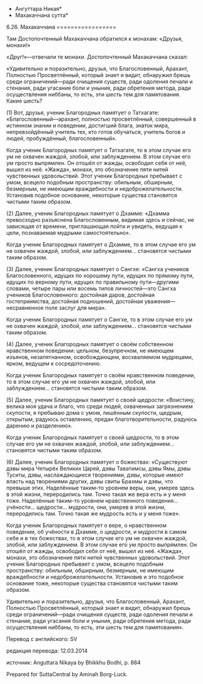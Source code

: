 * Ангуттара Никая*
* Махакаччана сутта*

6\.26\. Махакаччана
\=\=\=\=\=\=\=\=\=\=\=\=\=\=\=\=\=

Там Достопочтенный Махакаччана обратился к монахам: «Друзья, монахи\!»

«Друг\!»—отвечали те монахи\. Достопочтенный Махакаччана сказал:

«Удивительно и поразительно, друзья, что Благословенный, Арахант, Полностью Просветлённый, который знает и видит, обнаружил брешь среди ограничений—ради очищения существ, ради одоления печали и стенания, ради угасания боли и уныния, ради обретения метода, ради осуществления ниббаны, то есть, эти шесть тем для памятования\. Какие шесть?

\(1\) Вот, друзья, ученик Благородных памятует о Татхагате: «Благословенный—арахант, полностью просветлённый, совершенный в истинном знании и поведении, достигший блага, знаток мира, непревзойдённый учитель тех, кто готов обучаться, учитель богов и людей, пробуждённый, благословенный»\.

Когда ученик Благородных памятует о Татхагате, то в этом случае его ум не охвачен жаждой, злобой, или заблуждением\. В этом случае его ум просто выпрямлен\. Он отошёл от жажды, освободил себя от неё, вышел из неё\. «Жажда», монахи, это обозначение пяти нитей чувственных удовольствий\. Этот ученик Благородных пребывает с умом, всецело подобным пространству: обильным, обширным, безмерным, не имеющим враждебности и недоброжелательности\. Установив подобное основание, некоторые существа становятся чистыми таким образом\.

\(2\) Далее, ученик Благородных памятует о Дхамме: «Дхамма превосходно разъяснена Благословенным, видимая здесь и сейчас, не зависящая от времени, приглашающая пойти и увидеть, ведущая к цели, познаваемая мудрыми самостоятельно»\.

Когда ученик Благородных памятует о Дхамме, то в этом случае его ум не охвачен жаждой, злобой, или заблуждением… становятся чистыми таким образом\.

\(3\) Далее, ученик Благородных памятует о Сангхе: «Сангха учеников Благословенного, идущих по хорошему пути, идущих по прямому пути, идущих по верному пути, идущих по правильному пути—другими словами, четыре пары или восемь типов личностей—это Сангха учеников Благословенного: достойная даров, достойная гостеприимства, достойная подношений, достойная уважения—несравненное поле заслуг для мира»\.

Когда ученик Благородных памятует о Сангхе, то в этом случае его ум не охвачен жаждой, злобой, или заблуждением… становятся чистыми таким образом\.

\(4\) Далее, ученик Благородных памятует о своём собственном нравственном поведении: цельном, безупречном, не имеющем изъянов, незапятнанном, освобождающем, восхваляемом мудрецами, ярком, ведущем к сосредоточению\.

Когда ученик Благородных памятует о своём нравственном поведении, то в этом случае его ум не охвачен жаждой, злобой, или заблуждением… становятся чистыми таким образом\.

\(5\) Далее, ученик Благородных памятует о своей щедрости: «Воистину, велика моя удача и благо, что среди людей, охваченных загрязнением скупости, я пребываю дома с умом, лишённым скупости, щедрым, открытым, радуюсь оставлению, предан благотворительности, радуюсь дарению и разделению»\.

Когда ученик Благородных памятует о своей щедрости, то в этом случае его ум не охвачен жаждой, злобой, или заблуждением… становятся чистыми таким образом\.

\(6\) Далее, ученик Благородных памятует о божествах: «Существуют дэвы мира Четырёх Великих Царей, дэвы Таватимсы, дэвы Ямы, дэвы Туситы, дэвы, наслаждающиеся творениями, дэвы, которые имеют власть над творениями других, дэвы свиты Брахмы и дэвы, что превыше этих\. Наделённые таким\-то уровнем веры, они, умерев здесь в этой жизни, переродились там\. Точно такая же вера есть и у меня тоже\. Наделённые таким\-то уровнем нравственного поведения… учёности… щедрости… мудрости, они, умерев в этой жизни, переродились там\. Точно такая же мудрость есть и у меня тоже»\.

Когда ученик Благородных памятует о вере, о нравственном поведении, об учёности в Дхамме, о щедрости, и мудрости в самом себе и в тех божествах, то в этом случае его ум не охвачен жаждой, злобой, или заблуждением\. В этом случае его ум просто выпрямлен\. Он отошёл от жажды, освободил себя от неё, вышел из неё\. «Жажда», монахи, это обозначение пяти нитей чувственных удовольствий\. Этот ученик Благородных пребывает с умом, всецело подобным пространству: обильным, обширным, безмерным, не имеющим враждебности и недоброжелательности\. Установив и это подобное основание тоже, некоторые существа становятся чистыми таким образом\.

Удивительно и поразительно, друзья, что Благословенный, Арахант, Полностью Просветлённый, который знает и видит, обнаружил брешь среди ограничений—ради очищения существ, ради одоления печали и стенания, ради угасания боли и уныния, ради обретения метода, ради осуществления ниббаны, то есть, эти шесть тем для памятования»\.

Перевод с английского: SV

редакция перевода: 12\.03\.2014

источник: Anguttara Nikaya by Bhikkhu Bodhi, p\. 884

Prepared for SuttaCentral by Aminah Borg\-Luck\.